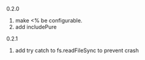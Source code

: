 0.2.0 
1. make <% be configurable.
2. add includePure

0.2.1
1. add try catch to fs.readFileSync to prevent crash
